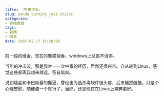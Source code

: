 ```yaml
---
title: 「熊猫烧香」
slug: panda burning joss sticks
categories:
- 青梅煮酒
tags:
- 新闻
- 随笔
date: 2007-02-17 18:28:00
---
```

前一段的维金，现在的熊猫烧香，windows上总是不消停。

当年的冲击波，那是我唯一一次中毒的经历，居然还很兴奋。自从转到Linux，感觉这些都离我越来越远，窃自暗爽。

说到瑞星和卡巴斯基的撕逼，曾经也为选杀毒软件很头疼，后来幡然醒悟，只是个心理安慰，随便装一个就行了。当然，还是现在在Linux上裸奔更好。

